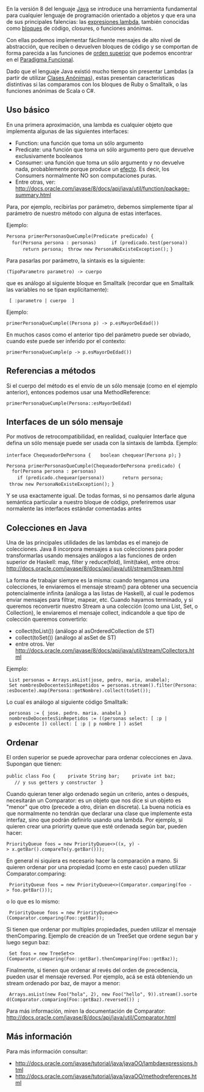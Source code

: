 En la versión 8 del lenguaje [Java](java.md) se introduce una herramienta fundamental para cualquier lenguaje de programación orientado a objetos y que era una de sus principales falencias: las [expresiones lambda](expresiones-lambda.md), también conocidas como [bloques](bloques.md) de código, closures, o funciones anónimas.

Con ellas podemos implementar fácilmente mensajes de alto nivel de abstracción, que reciben o devuelven bloques de código y se comportan de forma parecida a las funciones de [orden superior](orden-superior.md) que podemos encontrar en el [Paradigma Funcional](paradigma-funcional.md).

Dado que el lenguaje Java existió mucho tiempo sin presentar Lambdas (a partir de utilizar [Clases Anónimas](clases-anonimas-en-java.md)), estas presentan características distintivas si las comparamos con los bloques de Ruby o Smalltalk, o las funciones anónimas de Scala o C\#.

Uso básico
----------

En una primera aproximación, una lambda es cualquier objeto que implementa algunas de las siguientes interfaces:

-   Function: una función que toma un sólo argumento
-   Predicate: una función que toma un sólo argumento pero que devuelve exclusivamente booleanos
-   Consumer: una función que toma un sólo argumento y no devuelve nada, probablemente porque produce un [efecto](efecto.md). Es decir, los Consumers normalmente NO son computaciones puras.
-   Entre otras, ver: <http://docs.oracle.com/javase/8/docs/api/java/util/function/package-summary.html>

Para, por ejemplo, recibirlas por parámetro, debemos simplemente tipar al parámetro de nuestro método con alguna de estas interfaces.

Ejemplo:

`Persona primerPersonasQueCumple(Predicate`<Persona>` predicado) {`
`  for(Persona persona : personas) `
`    if (predicado.test(persona))`
`      return persona;`
` throw new PersonaNoExisteException();`
`}`

Para pasarlas por parámetro, la sintaxis es la siguiente:

`(TipoParametro parametro) -> cuerpo`

que es análogo al siguiente bloque en Smalltalk (recordar que en Smalltalk las variables no se tipan explícitamente):

` [ :parametro | cuerpo  ]`

Ejemplo:

`primerPersonaQueCumple((Persona p) -> p.esMayorDeEdad())`

En muchos casos como el anterior tipo del parámetro puede ser obviado, cuando este puede ser inferido por el contexto:

`primerPersonaQueCumple(p -> p.esMayorDeEdad())`

Referencias a métodos
---------------------

Si el cuerpo del método es el envío de un sólo mensaje (como en el ejemplo anterior), entonces podemos usar una MethodReference:

`primerPersonaQueCumple(Persona::esMayorDeEdad)`

Interfaces de un sólo mensaje
-----------------------------

Por motivos de retrocompatibilidad, en realidad, cualquier Interface que defina un sólo mensaje puede ser usada con la sintaxis de lambda. Ejemplo:

`interface ChequeadorDePersona {`
`   boolean chequear(Persona p);`
`}`

`Persona primerPersonasQueCumple(ChequeadorDePersona predicado) {`
`  for(Persona persona : personas) `
`    if (predicado.chequear(persona))`
`      return persona;`
` throw new PersonaNoExisteException();`
`}`

Y se usa exactamente igual. De todas formas, si no pensamos darle alguna semántica particular a nuestro bloque de código, preferiremos usar normalente las interfaces estándar comentadas antes

Colecciones en Java
-------------------

Una de las principales utilidades de las lambdas es el manejo de colecciones. Java 8 incorpora mensajes a sus colecciones para poder transformarlas usando mensajes análogos a las funciones de orden superior de Haskell: map, filter y reduce(fold), limit(take), entre otros: <http://docs.oracle.com/javase/8/docs/api/java/util/stream/Stream.html>

La forma de trabajar siempre es la misma: cuando tengamos una colecciones, le enviaremos el mensaje stream() para obtener una secuencia potencialmente infinita (análoga a las listas de Haskell), al cual le podemos enviar mensajes para filtrar, mapear, etc. Cuando hayamos terminado, y si queremos reconvertir nuestro Stream a una colección (como una List, Set, o Collection), le enviaremos el mensaje collect, indicandole a que tipo de colección queremos convertirlo:

-   collect(toList()) (análogo al asOrderedCollection de ST)
-   collect(toSet()) (análogo al asSet de ST)
-   entre otros. Ver <http://docs.oracle.com/javase/8/docs/api/java/util/stream/Collectors.html>

Ejemplo:

` List`<Persona>` personas = Arrays.asList(jose, pedro, maria, anabela);`
` Set`<Persona>` nombresDeDocentesSinRepetidos = personas.stream().filter(Persona::esDocente).map(Persona::getNombre).collect(toSet());`

Lo cual es análogo al siguiente código Smalltalk:

` personas := { jose. pedro. maria. anabela }`
` nombresDeDocentesSinRepetidos := ((personas select: [ :p | p esDocente ]) collect: [ :p | p nombre ] ) asSet`

Ordenar
-------

El orden superior se puede aprovechar para ordenar colecciones en Java. Supongan que tienen:

`public class Foo {`
`    private String bar;`
`    private int baz;`
`   // y sus getters y constructor`
` } `

Cuando quieran tener algo ordenado según un criterio, antes o después, necesitarán un Comparator: es un objeto que nos dice si un objeto es "menor" que otro (precede a otro, dirían en discreta). La buena noticia es que normalmente no tendrán que declarar una clase que implemente esta interfaz, sino que podrán definirlo usando una lambda. Por ejemplo, si quieren crear una priorirty queue que esté ordenada según bar, pueden hacer:

`PriorityQueue`<Foo>` foos = new PriorityQueue<>((x, y) -> x.getBar().compareTo(y.getBar()));`

En general ni siquiera es necesario hacer la comparación a mano. Si quieren ordenar por una propiedad (como en este caso) pueden utilizar Comparator.comparing:

` PriorityQueue`<Foo>` foos = new PriorityQueue<>(Comparator.comparing(foo -> foo.getBar()));`

o lo que es lo mismo:

` PriorityQueue`<Foo>` foos = new PriorityQueue<>(Comparator.comparing(Foo::getBar));`

Si tienen que ordenar por multiples propiedades, pueden utilizar el mensaje thenComparing. Ejemplo de creación de un TreeSet que ordene segun bar y luego segun baz:

` Set`<Foo>` foos = new TreeSet<>(Comparator.comparing(Foo::getBar).thenComparing(Foo::getBaz));`

Finalmente, si tienen que ordenar al revés del orden de precedencia, pueden usar el mensaje reversed. Por ejemplo, acá se está obteniendo un stream ordenado por baz, de mayor a menor:

` Arrays.asList(new Foo("hola", 2), new Foo("hello", 9)).stream().sorted(Comparator.comparing(Foo::getBaz).reversed()) ;`

Para más información, miren la documentación de Comparator: <http://docs.oracle.com/javase/8/docs/api/java/util/Comparator.html>

Más información
---------------

Para más información consultar:

-   <http://docs.oracle.com/javase/tutorial/java/javaOO/lambdaexpressions.html>
-   <http://docs.oracle.com/javase/tutorial/java/javaOO/methodreferences.html>

